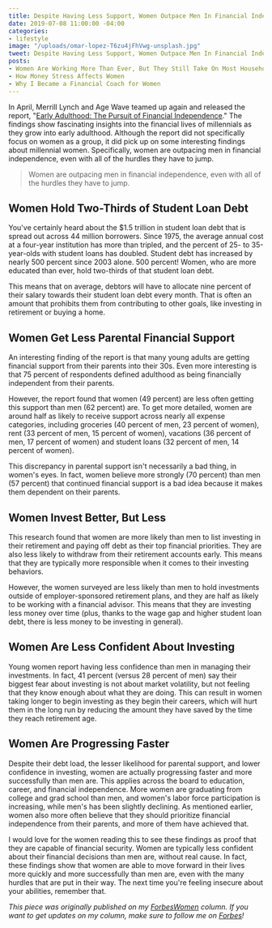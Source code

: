 ```yaml
---
title: Despite Having Less Support, Women Outpace Men In Financial Independence
date: 2019-07-08 11:00:00 -04:00
categories:
- lifestyle
image: "/uploads/omar-lopez-T6zu4jFhVwg-unsplash.jpg"
tweet: Despite Having Less Support, Women Outpace Men In Financial Independence
posts:
- Women Are Working More Than Ever, But They Still Take On Most Household Responsibilities
- How Money Stress Affects Women
- Why I Became a Financial Coach for Women
---
```


In April, Merrill Lynch and Age Wave teamed up again and released the report, "[Early Adulthood: The Pursuit of Financial Independence](https://www.ml.com/early-adulthood-age-wave.html)." The findings show fascinating insights into the financial lives of millennials as they grow into early adulthood. Although the report did not specifically focus on women as a group, it did pick up on some interesting findings about millennial women. Specifically, women are outpacing men in financial independence, even with all of the hurdles they have to jump.

> Women are outpacing men in financial independence, even with all of the hurdles they have to jump.

## Women Hold Two-Thirds of Student Loan Debt

You've certainly heard about the $1.5 trillion in student loan debt that is spread out across 44 million borrowers. Since 1975, the average annual cost at a four-year institution has more than tripled, and the percent of 25- to 35-year-olds with student loans has doubled. Student debt has increased by nearly 500 percent since 2003 alone. 500 percent! Women, who are more educated than ever, hold two-thirds of that student loan debt.

This means that on average, debtors will have to allocate nine percent of their salary towards their student loan debt every month. That is often an amount that prohibits them from contributing to other goals, like investing in retirement or buying a home.

## Women Get Less Parental Financial Support

An interesting finding of the report is that many young adults are getting financial support from their parents into their 30s. Even more interesting is that 75 percent of respondents defined adulthood as being financially independent from their parents.

However, the report found that women (49 percent) are less often getting this support than men (62 percent) are. To get more detailed, women are around half as likely to receive support across nearly all expense categories, including groceries (40 percent of men, 23 percent of women), rent (33 percent of men, 15 percent of women), vacations (36 percent of men, 17 percent of women) and student loans (32 percent of men, 14 percent of women).

This discrepancy in parental support isn't necessarily a bad thing, in women's eyes. In fact, women believe more strongly (70 percent) than men (57 percent) that continued financial support is a bad idea because it makes them dependent on their parents.

## Women Invest Better, But Less

This research found that women are more likely than men to list investing in their retirement and paying off debt as their top financial priorities. They are also less likely to withdraw from their retirement accounts early. This means that they are typically more responsible when it comes to their investing behaviors.

However, the women surveyed are less likely than men to hold investments outside of employer-sponsored retirement plans, and they are half as likely to be working with a financial advisor. This means that they are investing less money over time (plus, thanks to the wage gap and higher student loan debt, there is less money to be investing in general).

## Women Are Less Confident About Investing

Young women report having less confidence than men in managing their investments. In fact, 41 percent (versus 28 percent of men) say their biggest fear about investing is not about market volatility, but not feeling that they know enough about what they are doing. This can result in women taking longer to begin investing as they begin their careers, which will hurt them in the long run by reducing the amount they have saved by the time they reach retirement age.

## Women Are Progressing Faster

Despite their debt load, the lesser likelihood for parental support, and lower confidence in investing, women are actually progressing faster and more successfully than men are. This applies across the board to education, career, and financial independence. More women are graduating from college and grad school than men, and women's labor force participation is increasing, while men's has been slightly declining. As mentioned earlier, women also more often believe that they should prioritize financial independence from their parents, and more of them have achieved that.

I would love for the women reading this to see these findings as proof that they are capable of financial security. Women are typically less confident about their financial decisions than men are, without real cause. In fact, these findings show that women are able to move forward in their lives more quickly and more successfully than men are, even with the many hurdles that are put in their way. The next time you're feeling insecure about your abilities, remember that.

*This piece was originally published on my [ForbesWomen](https://www.forbes.com/sites/maggiegermano/2019/06/17/despite-having-less-support-women-outpace-men-in-financial-independence/#4d84e00b9462) column. If you want to get updates on my column, make sure to follow me on [Forbes](https://www.forbes.com/sites/maggiegermano/#357c13067556)!*